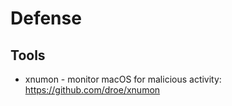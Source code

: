 # Defense

## Tools 
- xnumon - monitor macOS for malicious activity: https://github.com/droe/xnumon
